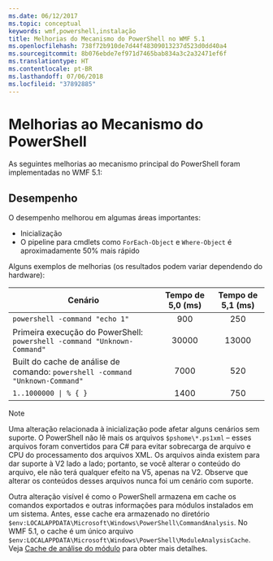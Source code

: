 ```yaml
---
ms.date: 06/12/2017
ms.topic: conceptual
keywords: wmf,powershell,instalação
title: Melhorias do Mecanismo do PowerShell no WMF 5.1
ms.openlocfilehash: 738f72b910de7d44f48309013237d523d0dd40a4
ms.sourcegitcommit: 8b076ebde7ef971d7465bab834a3c2a32471ef6f
ms.translationtype: HT
ms.contentlocale: pt-BR
ms.lasthandoff: 07/06/2018
ms.locfileid: "37892885"
---
```

# <a name="powershell-engine-improvements"></a>Melhorias ao Mecanismo do PowerShell

As seguintes melhorias ao mecanismo principal do PowerShell foram implementadas no WMF 5.1:

## <a name="performance"></a>Desempenho

O desempenho melhorou em algumas áreas importantes:

- Inicialização
- O pipeline para cmdlets como `ForEach-Object` e `Where-Object` é aproximadamente 50% mais rápido

Alguns exemplos de melhorias (os resultados podem variar dependendo do hardware):

| Cenário | Tempo de 5,0 (ms) | Tempo de 5,1 (ms) |
| -------- | :---------------: | :---------------: |
| `powershell -command "echo 1"` | 900 | 250 |
| Primeira execução do PowerShell: `powershell -command "Unknown-Command"` | 30000 | 13000 |
| Built do cache de análise de comando: `powershell -command "Unknown-Command"` | 7000 | 520 |
| <code>1..1000000 &#124; % { }</code> | 1400 | 750 |

> [!Note]
> Uma alteração relacionada à inicialização pode afetar alguns cenários sem suporte.
> O PowerShell não lê mais os arquivos `$pshome\*.ps1xml` – esses arquivos foram convertidos para C# para evitar sobrecarga de arquivo e CPU do processamento dos arquivos XML.
> Os arquivos ainda existem para dar suporte à V2 lado a lado; portanto, se você alterar o conteúdo do arquivo, ele não terá qualquer efeito na V5, apenas na V2.
> Observe que alterar os conteúdos desses arquivos nunca foi um cenário com suporte.

Outra alteração visível é como o PowerShell armazena em cache os comandos exportados e outras informações para módulos instalados em um sistema.
Antes, esse cache era armazenado no diretório `$env:LOCALAPPDATA\Microsoft\Windows\PowerShell\CommandAnalysis`.
No WMF 5.1, o cache é um único arquivo `$env:LOCALAPPDATA\Microsoft\Windows\PowerShell\ModuleAnalysisCache`.
Veja [Cache de análise do módulo](scenarios-features.md#module-analysis-cache) para obter mais detalhes.